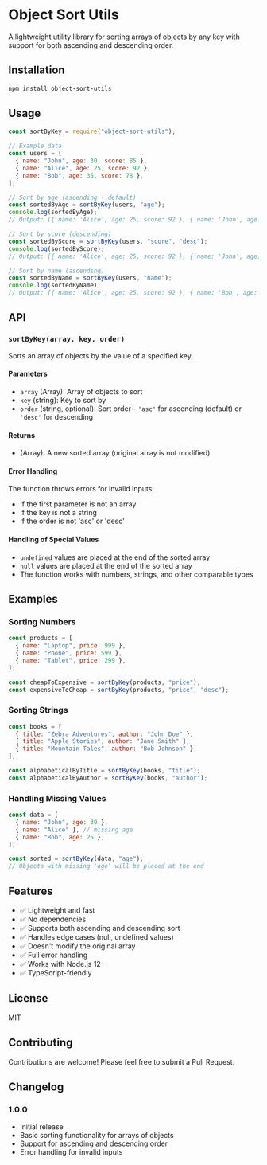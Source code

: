 # Object Sort Utils

A lightweight utility library for sorting arrays of objects by any key with support for both ascending and descending order.

## Installation

```bash
npm install object-sort-utils
```

## Usage

```javascript
const sortByKey = require("object-sort-utils");

// Example data
const users = [
  { name: "John", age: 30, score: 85 },
  { name: "Alice", age: 25, score: 92 },
  { name: "Bob", age: 35, score: 78 },
];

// Sort by age (ascending - default)
const sortedByAge = sortByKey(users, "age");
console.log(sortedByAge);
// Output: [{ name: 'Alice', age: 25, score: 92 }, { name: 'John', age: 30, score: 85 }, { name: 'Bob', age: 35, score: 78 }]

// Sort by score (descending)
const sortedByScore = sortByKey(users, "score", "desc");
console.log(sortedByScore);
// Output: [{ name: 'Alice', age: 25, score: 92 }, { name: 'John', age: 30, score: 85 }, { name: 'Bob', age: 35, score: 78 }]

// Sort by name (ascending)
const sortedByName = sortByKey(users, "name");
console.log(sortedByName);
// Output: [{ name: 'Alice', age: 25, score: 92 }, { name: 'Bob', age: 35, score: 78 }, { name: 'John', age: 30, score: 85 }]
```

## API

### `sortByKey(array, key, order)`

Sorts an array of objects by the value of a specified key.

#### Parameters

- `array` (Array): Array of objects to sort
- `key` (string): Key to sort by
- `order` (string, optional): Sort order - `'asc'` for ascending (default) or `'desc'` for descending

#### Returns

- (Array): A new sorted array (original array is not modified)

#### Error Handling

The function throws errors for invalid inputs:

- If the first parameter is not an array
- If the key is not a string
- If the order is not 'asc' or 'desc'

#### Handling of Special Values

- `undefined` values are placed at the end of the sorted array
- `null` values are placed at the end of the sorted array
- The function works with numbers, strings, and other comparable types

## Examples

### Sorting Numbers

```javascript
const products = [
  { name: "Laptop", price: 999 },
  { name: "Phone", price: 599 },
  { name: "Tablet", price: 299 },
];

const cheapToExpensive = sortByKey(products, "price");
const expensiveToCheap = sortByKey(products, "price", "desc");
```

### Sorting Strings

```javascript
const books = [
  { title: "Zebra Adventures", author: "John Doe" },
  { title: "Apple Stories", author: "Jane Smith" },
  { title: "Mountain Tales", author: "Bob Johnson" },
];

const alphabeticalByTitle = sortByKey(books, "title");
const alphabeticalByAuthor = sortByKey(books, "author");
```

### Handling Missing Values

```javascript
const data = [
  { name: "John", age: 30 },
  { name: "Alice" }, // missing age
  { name: "Bob", age: 25 },
];

const sorted = sortByKey(data, "age");
// Objects with missing 'age' will be placed at the end
```

## Features

- ✅ Lightweight and fast
- ✅ No dependencies
- ✅ Supports both ascending and descending sort
- ✅ Handles edge cases (null, undefined values)
- ✅ Doesn't modify the original array
- ✅ Full error handling
- ✅ Works with Node.js 12+
- ✅ TypeScript-friendly

## License

MIT

## Contributing

Contributions are welcome! Please feel free to submit a Pull Request.

## Changelog

### 1.0.0

- Initial release
- Basic sorting functionality for arrays of objects
- Support for ascending and descending order
- Error handling for invalid inputs
